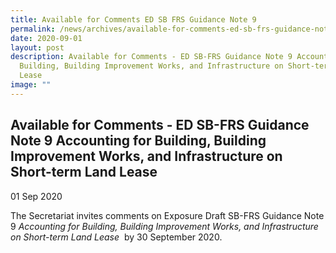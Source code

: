 ```yaml
---
title: Available for Comments ED SB FRS Guidance Note 9
permalink: /news/archives/available-for-comments-ed-sb-frs-guidance-note-9-accounting/
date: 2020-09-01
layout: post
description: Available for Comments - ED SB-FRS Guidance Note 9 Accounting for
  Building, Building Improvement Works, and Infrastructure on Short-term Land
  Lease
image: ""
---
```


Available for Comments - ED SB-FRS Guidance Note 9 Accounting for Building, Building Improvement Works, and Infrastructure on Short-term Land Lease
---------------------------------------------------------------------------------------------------------------------------------------------------

01 Sep 2020

The Secretariat invites comments on Exposure Draft SB-FRS Guidance Note 9 _Accounting for Building, Building Improvement Works, and Infrastructure on Short-term Land Lease_  by 30 September 2020.